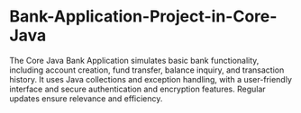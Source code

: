 # Bank-Application-Project-in-Core-Java
The Core Java Bank Application simulates basic bank functionality, including account creation, fund transfer, balance inquiry, and transaction history. It uses Java collections and exception handling, with a user-friendly interface and secure authentication and encryption features. Regular updates ensure relevance and efficiency.
